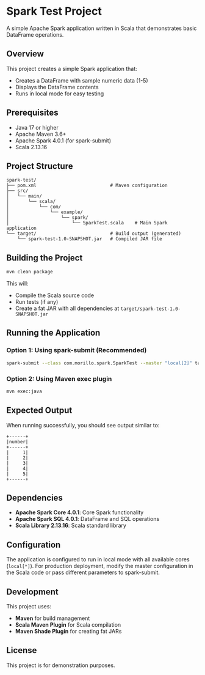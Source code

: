 # Spark Test Project

A simple Apache Spark application written in Scala that demonstrates basic DataFrame operations.

## Overview

This project creates a simple Spark application that:
- Creates a DataFrame with sample numeric data (1-5)
- Displays the DataFrame contents
- Runs in local mode for easy testing

## Prerequisites

- Java 17 or higher
- Apache Maven 3.6+
- Apache Spark 4.0.1 (for spark-submit)
- Scala 2.13.16

## Project Structure

```
spark-test/
├── pom.xml                           # Maven configuration
├── src/
│   └── main/
│       └── scala/
│           └── com/
│               └── example/
│                   └── spark/
│                       └── SparkTest.scala    # Main Spark application
└── target/                           # Build output (generated)
    └── spark-test-1.0-SNAPSHOT.jar   # Compiled JAR file
```

## Building the Project

```bash
mvn clean package
```

This will:
- Compile the Scala source code
- Run tests (if any)
- Create a fat JAR with all dependencies at `target/spark-test-1.0-SNAPSHOT.jar`

## Running the Application

### Option 1: Using spark-submit (Recommended)

```bash
spark-submit --class com.morillo.spark.SparkTest --master "local[2]" target/spark-test-1.0-SNAPSHOT.jar
```

### Option 2: Using Maven exec plugin

```bash
mvn exec:java
```

## Expected Output

When running successfully, you should see output similar to:

```
+------+
|number|
+------+
|     1|
|     2|
|     3|
|     4|
|     5|
+------+
```

## Dependencies

- **Apache Spark Core 4.0.1**: Core Spark functionality
- **Apache Spark SQL 4.0.1**: DataFrame and SQL operations
- **Scala Library 2.13.16**: Scala standard library

## Configuration

The application is configured to run in local mode with all available cores (`local[*]`). For production deployment, modify the master configuration in the Scala code or pass different parameters to spark-submit.

## Development

This project uses:
- **Maven** for build management
- **Scala Maven Plugin** for Scala compilation
- **Maven Shade Plugin** for creating fat JARs

## License

This project is for demonstration purposes.